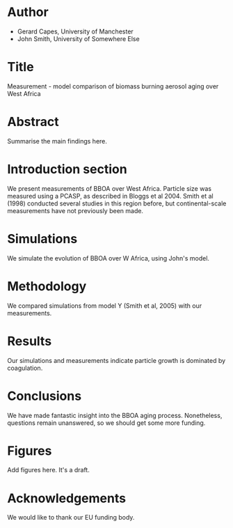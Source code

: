 # Author
- Gerard Capes, University of Manchester
- John Smith,   University of Somewhere Else

# Title
Measurement - model comparison of biomass burning aerosol aging over West Africa

# Abstract
Summarise the main findings here.

# Introduction section
We present measurements of BBOA over West Africa.
Particle size was measured using a PCASP, as described in Bloggs et al 2004.
Smith et al (1998) conducted several studies in this region before,
but continental-scale measurements have not previously been made.

# Simulations
We simulate the evolution of BBOA over W Africa, using John's model.

# Methodology
We compared simulations from model Y (Smith et al, 2005) with our measurements.

# Results
Our simulations and measurements indicate particle growth is dominated by coagulation.

# Conclusions
We have made fantastic insight into the BBOA aging process.
Nonetheless, questions remain unanswered, so we should get some more funding.

# Figures
Add figures here. It's a draft.

# Acknowledgements
We would like to thank our EU funding body.
